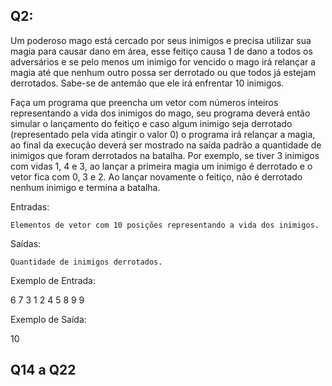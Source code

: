 ## Q2:
Um poderoso mago está cercado por seus inimigos e precisa utilizar sua magia para causar dano em área, esse feitiço causa 1 de dano a todos os adversários e se pelo menos um inimigo for vencido o mago irá relançar a magia até que nenhum outro possa ser derrotado ou que todos já estejam derrotados. Sabe-se de antemão que ele irá enfrentar 10 inimigos.

Faça um programa que preencha um vetor com números inteiros representando a vida dos inimigos do mago, seu programa deverá então simular o lançamento do feitiço e caso algum inimigo seja derrotado (representado pela vida atingir o valor 0) o programa irá relançar a magia, ao final da execução deverá ser mostrado na saída padrão a quantidade de inimigos que foram derrotados na batalha. Por exemplo, se tiver 3 inimigos com vidas 1, 4 e 3, ao lançar a primeira magia um inimigo é derrotado e o vetor fica com 0, 3 e 2. Ao lançar novamente o feitiço, não é derrotado nenhum inimigo e termina a batalha.

Entradas:

    Elementos de vetor com 10 posições representando a vida dos inimigos.

Saídas:

    Quantidade de inimigos derrotados.

Exemplo de Entrada:

6 7 3 1 2 4 5 8 9 9

Exemplo de Saída:

10

## Q14 a Q22